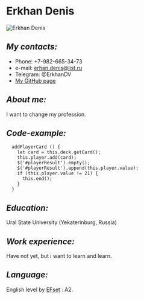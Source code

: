 # **Erkhan Denis**
![Erkhan Denis](https://avatars.githubusercontent.com/u/74126026?v=4)
## *My contacts:*
* Phone: +7-982-665-34-73
* e-mail: erhan.denis@list.ru
* Telegram: @ErkhanDV
* [My GitHub page](https://github.com/ErkhanDV) 
## *About me:*
I want to change my profession.
## *Code-example:*
```
  addPlayerCard () {
    let card = this.deck.getCard();
    this.player.add(card);
    $('#playerResult').empty();
    $('#playerResult').append(this.player.value);
    if (this.player.value != 21) {
      this.end();
    }
  }
```
## *Education:*
Ural State University (Yekaterinburg, Russia)
## *Work experience:*
Have not yet, but i want to learn and learn.
## *Language:*
English level by [EFset](https://www.efset.org/ru/) : A2.
